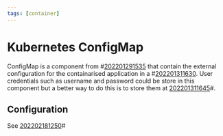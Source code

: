 ```yaml
---
tags: [container]
---
```


# Kubernetes ConfigMap

ConfigMap is a component from #[202201291535](202201291535.md) that contain the external
configuration for the containarised application in a #[202201311630](202201311630.md). User
credentials such as username and password could be store in this component but a
better way to do this is to store them at [202201311645](202201311645.md)#.

## Configuration
See [202202181250](202202181250.md)#